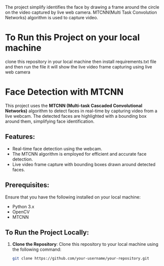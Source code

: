The project simplify identifies the face by drawing a frame around the circle on the video captured by live web camera. MTCNN(Multi Task Convolution Networks) algorithm
is used to capture video.
# To Run this Project on your local machine 
clone this repository in your local machine then 
install requirements.txt file and then run the file it will show the live video frame capturing using live web camera 

# Face Detection with MTCNN

This project uses the **MTCNN (Multi-task Cascaded Convolutional Networks)** algorithm to detect faces in real-time by capturing video from a live webcam. The detected faces are highlighted with a bounding box around them, simplifying face identification.

## Features:
- Real-time face detection using the webcam.
- The MTCNN algorithm is employed for efficient and accurate face detection.
- Live video frame capture with bounding boxes drawn around detected faces.

## Prerequisites:
Ensure that you have the following installed on your local machine:
- Python 3.x
- OpenCV
- MTCNN

## To Run the Project Locally:

1. **Clone the Repository**:
   Clone this repository to your local machine using the following command:
   ```bash
   git clone https://github.com/your-username/your-repository.git
